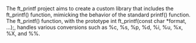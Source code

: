 The ft_printf project aims to create a custom library that includes the ft_printf() function, mimicking the behavior of the standard printf() function. The ft_printf() function, with the prototype int ft_printf(const char *format, ...);, handles various conversions such as %c, %s, %p, %d, %i, %u, %x, %X, and %%.
